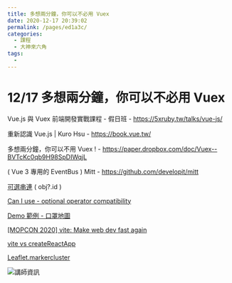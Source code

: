```yaml
---
title: 多想兩分鐘，你可以不必用 Vuex
date: 2020-12-17 20:39:02
permalink: /pages/ed1a3c/
categories:
  - 課程
  - 大神來六角
tags:
  - 
---
```


# 12/17 多想兩分鐘，你可以不必用 Vuex

Vue.js 與 Vuex 前端開發實戰課程 - 假日班 - https://5xruby.tw/talks/vue-js/

重新認識 Vue.js | Kuro Hsu - https://book.vue.tw/

多想兩分鐘，你可以不用 Vuex ! - https://paper.dropbox.com/doc/Vuex--BVTcKc0qb9H98SpDIWqjL

( Vue 3 專用的 EventBus ) Mitt - https://github.com/developit/mitt

[可選串連](https://developer.mozilla.org/zh-TW/docs/Web/JavaScript/Reference/Operators/Optional_chaining) ( obj?.id )

[Can I use - optional operator compatibility](https://caniuse.com/?search=optional%20operator)

[Demo 範例 - 口罩地圖](https://github.com/kurotanshi/mask-map-demo/tree/vite-demo)

[[MOPCON 2020] vite: Make web dev fast again](https://speakerdeck.com/kurotanshi/mopcon-2020-vite-make-web-dev-fast-again)

[vite vs createReactApp](https://twitter.com/swyx/status/1290410811802804226)

[Leaflet.markercluster](https://github.com/Leaflet/Leaflet.markercluster)

![講師資訊](https://i.imgur.com/csssbE0.png)